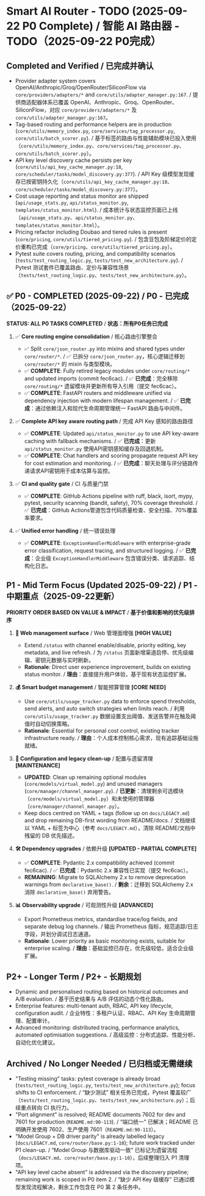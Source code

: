 # Smart AI Router - TODO (2025-09-22 P0 Complete) / 智能 AI 路由器 - TODO（2025-09-22 P0完成）

## Completed and Verified / 已完成并确认

- Provider adapter system covers OpenAI/Anthropic/Groq/OpenRouter/SiliconFlow via `core/providers/adapters/*` and `core/utils/adapter_manager.py:167`. / 提供商适配器体系已覆盖 OpenAI、Anthropic、Groq、OpenRouter、SiliconFlow，对应 `core/providers/adapters/*` 及 `core/utils/adapter_manager.py:167`。
- Tag-based routing and performance helpers are in production (`core/utils/memory_index.py`, `core/services/tag_processor.py`, `core/utils/batch_scorer.py`). / 基于标签的路由与性能辅助模块已投入使用（`core/utils/memory_index.py`、`core/services/tag_processor.py`、`core/utils/batch_scorer.py`）。
- API key level discovery cache persists per key (`core/utils/api_key_cache_manager.py:18`, `core/scheduler/tasks/model_discovery.py:377`). / API Key 级模型发现缓存已按密钥持久化（`core/utils/api_key_cache_manager.py:18`、`core/scheduler/tasks/model_discovery.py:377`）。
- Cost usage reporting and status monitor are shipped (`api/usage_stats.py`, `api/status_monitor.py`, `templates/status_monitor.html`). / 成本统计与状态监控页面已上线（`api/usage_stats.py`、`api/status_monitor.py`、`templates/status_monitor.html`）。
- Pricing refactor including Doubao and tiered rules is present (`core/pricing`, `core/utils/tiered_pricing.py`). / 包含豆包及阶梯定价的定价重构已完成（`core/pricing`、`core/utils/tiered_pricing.py`）。
- Pytest suite covers routing, pricing, and compatibility scenarios (`tests/test_routing_logic.py`, `tests/test_new_architecture.py`). / Pytest 测试套件已覆盖路由、定价与兼容性场景（`tests/test_routing_logic.py`、`tests/test_new_architecture.py`）。

## ✅ P0 - COMPLETED (2025-09-22) / P0 - 已完成（2025-09-22）

**STATUS: ALL P0 TASKS COMPLETED** / **状态：所有P0任务已完成**

1. ✅ **Core routing engine consolidation** / 核心路由引擎整合
   - ✅ Split `core/json_router.py` into mixins and shared types under `core/router/*`. / ✅ 已拆分 `core/json_router.py`，核心逻辑迁移到 `core/router/*` 的 mixin 与类型模块。
   - ✅ **COMPLETE**: Fully retired legacy modules under `core/routing/*` and updated imports (commit fec6cac). / ✅ **已完成**：完全移除 `core/routing/*` 遗留模块并更新所有导入引用（提交 fec6cac）。
   - ✅ **COMPLETE**: FastAPI routers and middleware unified via dependency injection with modern lifespan management. / ✅ **已完成**：通过依赖注入和现代生命周期管理统一 FastAPI 路由与中间件。

2. ✅ **Complete API key aware routing path** / 完成 API Key 感知的路由路径
   - ✅ **COMPLETE**: Updated `api/status_monitor.py` to use API key-aware caching with fallback mechanisms. / ✅ **已完成**：更新 `api/status_monitor.py` 使用API密钥感知缓存及回退机制。
   - ✅ **COMPLETE**: Chat handlers and scoring propagate request API key for cost estimation and monitoring. / ✅ **已完成**：聊天处理与评分链路传递请求API密钥用于成本估算与监控。

3. ✅ **CI and quality gate** / CI 与质量门禁
   - ✅ **COMPLETE**: GitHub Actions pipeline with ruff, black, isort, mypy, pytest, security scanning (bandit, safety), 70% coverage threshold. / ✅ **已完成**：GitHub Actions管道包含代码质量检查、安全扫描、70%覆盖率要求。

4. ✅ **Unified error handling** / 统一错误处理
   - ✅ **COMPLETE**: `ExceptionHandlerMiddleware` with enterprise-grade error classification, request tracing, and structured logging. / ✅ **已完成**：企业级 `ExceptionHandlerMiddleware` 包含错误分类、请求追踪、结构化日志。

## P1 - Mid Term Focus (Updated 2025-09-22) / P1 - 中期重点（2025-09-22更新）

**PRIORITY ORDER BASED ON VALUE & IMPACT** / **基于价值和影响的优先级排序**

1. **🚀 Web management surface** / Web 管理面增强 **[HIGH VALUE]**
   - Extend `/status` with channel enable/disable, priority editing, key metadata, and live refresh. / 为 `/status` 页面新增渠道启停、优先级编辑、密钥元数据与实时刷新。
   - **Rationale**: Direct user experience improvement, builds on existing status monitor. / **理由**：直接提升用户体验，基于现有状态监控扩展。

2. **💰 Smart budget management** / 智能预算管理 **[CORE NEED]**
   - Use `core/utils/usage_tracker.py` data to enforce spend thresholds, send alerts, and auto switch strategies when limits reach. / 利用 `core/utils/usage_tracker.py` 数据设置支出阈值、发送告警并在触及阈值时自动切换策略。
   - **Rationale**: Essential for personal cost control, existing tracker infrastructure ready. / **理由**：个人成本控制核心需求，现有追踪基础设施就绪。

3. **🔧 Configuration and legacy clean-up** / 配置与遗留清理 **[MAINTENANCE]**
   - **UPDATED**: Clean up remaining optional modules (`core/models/virtual_model.py`) and unused managers (`core/manager/channel_manager.py`). / **已更新**：清理剩余可选模块（`core/models/virtual_model.py`）和未使用的管理器（`core/manager/channel_manager.py`）。
   - Keep docs centred on YAML + tags (follow up on `docs/LEGACY.md`) and drop remaining DB-first wording from README/docs. / 文档继续以 YAML + 标签为中心（参考 `docs/LEGACY.md`），清除 README/文档中残留的 DB 优先描述。

4. **🛠️ Dependency upgrades** / 依赖升级 **[UPDATED - PARTIAL COMPLETE]**
   - ✅ **COMPLETE**: Pydantic 2.x compatibility achieved (commit fec6cac). / ✅ **已完成**：Pydantic 2.x 兼容性已实现（提交 fec6cac）。
   - **REMAINING**: Migrate to SQLAlchemy 2.x to remove deprecation warnings from `declarative_base()`. / **剩余**：迁移到 SQLAlchemy 2.x 消除 `declarative_base()` 弃用警告。

5. **📊 Observability upgrade** / 可观测性升级 **[ADVANCED]**
   - Export Prometheus metrics, standardise trace/log fields, and separate debug log channels. / 输出 Prometheus 指标，规范追踪/日志字段，并划分调试日志通道。
   - **Rationale**: Lower priority as basic monitoring exists, suitable for enterprise scaling. / **理由**：基础监控已存在，优先级较低，适合企业级扩展。

## P2+ - Longer Term / P2+ - 长期规划

- Dynamic and personalised routing based on historical outcomes and A/B evaluation. / 基于历史结果与 A/B 评估的动态个性化路由。
- Enterprise features: multi-tenant auth, RBAC, API key lifecycle, configuration audit. / 企业特性：多租户认证、RBAC、API Key 生命周期管理、配置审计。
- Advanced monitoring: distributed tracing, performance analytics, automated optimisation suggestions. / 高级监控：分布式追踪、性能分析、自动化优化建议。

## Archived / No Longer Needed / 已归档或无需继续

- "Testing missing" tasks: pytest coverage is already broad (`tests/test_routing_logic.py`, `tests/test_new_architecture.py`); focus shifts to CI enforcement. / “缺少测试” 相关任务已完成，Pytest 覆盖较广（`tests/test_routing_logic.py`、`tests/test_new_architecture.py`）；后续重点转向 CI 执行力。
- "Port alignment" is resolved; README documents 7602 for dev and 7601 for production (`README.md:90-113`). / “端口统一” 已解决；README 已明确开发使用 7602、生产使用 7601（`README.md:90-113`）。
- "Model Group + DB driver parity" is already labelled legacy (`docs/LEGACY.md`, `core/router/base.py:1-10`); future work tracked under P1 clean-up. / “Model Group 与数据库驱动一致” 已标记为遗留流程（`docs/LEGACY.md`、`core/router/base.py:1-10`），后续整理归入 P1 清理项。
- "API key level cache absent" is addressed via the discovery pipeline; remaining work is scoped in P0 item 2. / “缺少 API Key 级缓存” 已通过模型发现流程解决，剩余工作包含在 P0 第 2 条任务中。
